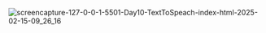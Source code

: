 
![screencapture-127-0-0-1-5501-Day10-TextToSpeach-index-html-2025-02-15-09_26_16](https://github.com/user-attachments/assets/dd2250b6-e54d-4123-93d0-fe1756449d8a)
